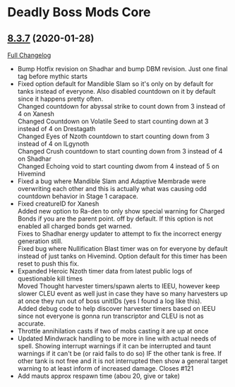 # Deadly Boss Mods Core

## [8.3.7](https://github.com/DeadlyBossMods/DeadlyBossMods/tree/8.3.7) (2020-01-28)
[Full Changelog](https://github.com/DeadlyBossMods/DeadlyBossMods/compare/8.3.6...8.3.7)

- Bump Hotfix revision on Shadhar and bump DBM revision. Just one final tag before mythic starts  
- Fixed option default for Mandible Slam so it's only on by default for tanks instead of everyone. Also disabled countdown on it by default since it happens pretty often.  
    Changed countdown for abyssal strike to count down from 3 instead of 4 on Xanesh  
    Changed Countdown on Volatile Seed to start counting down at 3 instead of 4 on Drestagath  
    Changed Eyes of Nzoth countdown to start counting down from 3 instead of 4 on ILgynoth  
    Changed Crush countdown to start counting down from 3 instead of 4 on Shadhar  
    Changed Echoing void to start counting dwom from 4 instead of 5 on Hivemind  
- Fixed a bug where Mandible Slam and Adaptive Membrade were overwriting each other and this is actually what was causing odd countdown behavior in Stage 1 carapace.  
- Fixed creatureID for Xanesh  
    Added new option to Ra-den to only show special warning for Charged Bonds if you are the parent point. off by default. If this option is not enabled all charged bonds get warned.  
    Fixes to Shadhar energy updater to attempt to fix the incorrect energy generation still.  
    Fixed bug where Nullification Blast timer was on for everyone by default instead of just tanks on Hivemind. Option default for this timer has been reset to push this fix.  
- Expanded Heroic Nzoth timer data from latest public logs of questionable kill times  
    Moved Thought harvester timers/spawn alerts to IEEU, however keep slower CLEU event as well just in case they have so many harvesters up at once they run out of boss unitIDs (yes I found a log like this).  
    Added debug code to help discover harvester timers based on IEEU since not everyone is gonna run transcriptor and CLEU is not as accurate.  
- Throttle annihilation casts if two of mobs casting it are up at once  
- Updated Mindwrack handling to be more in line with actual needs of spell. Showing interrupt warnings if it can be interrupted and taunt warnings if it can't be (or raid fails to do so) IF the other tank is free. If other tank is not free and it is not interrupted then show a general target warning to at least inform of increased damage. Closes #121  
- Add mauts approx respawn time (abou 20, give or take)  
